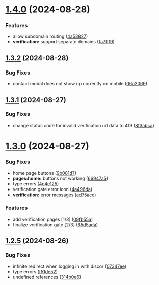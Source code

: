 # [1.4.0](https://github.com/onesoft-sudo/sudobot-dashboard/compare/v1.3.2...v1.4.0) (2024-08-28)


### Features

* allow subdomain routing ([4a53827](https://github.com/onesoft-sudo/sudobot-dashboard/commit/4a53827ed887d12fdb8cf81c147ae8247582bca2))
* **verification:** support separate domains ([1a7fff9](https://github.com/onesoft-sudo/sudobot-dashboard/commit/1a7fff9dc885254690bde074a589576488d0dcd1))



## [1.3.2](https://github.com/onesoft-sudo/sudobot-dashboard/compare/v1.3.1...v1.3.2) (2024-08-28)


### Bug Fixes

* contact modal does not show up correctly on mobile ([06a2069](https://github.com/onesoft-sudo/sudobot-dashboard/commit/06a2069619e66feed2294d1734297446ed955a74))



## [1.3.1](https://github.com/onesoft-sudo/sudobot-dashboard/compare/v1.3.0...v1.3.1) (2024-08-27)


### Bug Fixes

* change status code for invalid verification url data to 419 ([8f3abca](https://github.com/onesoft-sudo/sudobot-dashboard/commit/8f3abca7bb65134dfcd6ed81930e3f1f09422c64))



# [1.3.0](https://github.com/onesoft-sudo/sudobot-dashboard/compare/v1.2.5...v1.3.0) (2024-08-27)


### Bug Fixes

* home page buttons ([9b081d7](https://github.com/onesoft-sudo/sudobot-dashboard/commit/9b081d7d8f891ddd44945e61a4a83928fd30ec94))
* **pages:home:** buttons not working ([66947a5](https://github.com/onesoft-sudo/sudobot-dashboard/commit/66947a5f8238557425ec47817ab42f154475e378))
* type errors ([4c4e125](https://github.com/onesoft-sudo/sudobot-dashboard/commit/4c4e1251581bac3c55f9d6042038c796a30595bd))
* verification gate error icon ([4a496da](https://github.com/onesoft-sudo/sudobot-dashboard/commit/4a496dad9822b07c16cba80cb28c937d5b9b3424))
* **verification:** error messages ([ad75ace](https://github.com/onesoft-sudo/sudobot-dashboard/commit/ad75ace52016f91e3099d7926bbf63a8161cc57f))


### Features

* add verification pages [1/3] ([09fb55a](https://github.com/onesoft-sudo/sudobot-dashboard/commit/09fb55a8aa0eb4207038d0a99218caabca12d289))
* finalize verification gate [2/3] ([65d5ada](https://github.com/onesoft-sudo/sudobot-dashboard/commit/65d5ada407a64245e6cffecfe25352dc1f5f121a))



## [1.2.5](https://github.com/onesoft-sudo/sudobot-dashboard/compare/v1.2.4...v1.2.5) (2024-08-26)


### Bug Fixes

* infinite redirect when logging in with discor ([07347ee](https://github.com/onesoft-sudo/sudobot-dashboard/commit/07347eeb1dcb6c14a598fa925e3ce6f76a8eedc0))
* type errors ([f51de52](https://github.com/onesoft-sudo/sudobot-dashboard/commit/f51de52ebefdbcdf18ab081e754990a9d0a8a24a))
* undefined references ([314b0e6](https://github.com/onesoft-sudo/sudobot-dashboard/commit/314b0e64f376c640561bcc07129ab603fd879ecd))



